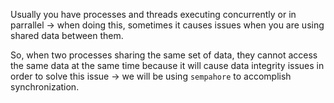 Usually you have processes and threads executing concurrently or in parrallel -> when doing this, sometimes it causes issues when you are using shared data between them.

So, when two processes sharing the same set of data, they cannot access the same data at the same time because it will cause data integrity issues in order to solve this issue -> we will be using `sempahore` to accomplish synchronization.